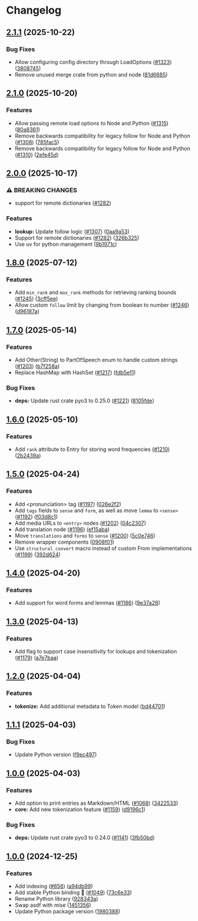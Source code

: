 # Changelog

## [2.1.1](https://github.com/TheOpenDictionary/odict/compare/python/v2.1.0...python/v2.1.1) (2025-10-22)


### Bug Fixes

* Allow configuring config directory through LoadOptions ([#1323](https://github.com/TheOpenDictionary/odict/issues/1323)) ([3808745](https://github.com/TheOpenDictionary/odict/commit/3808745641f75018f71c29fdfcd8eb32ab1406f0))
* Remove unused merge crate from python and node ([81d6685](https://github.com/TheOpenDictionary/odict/commit/81d668530caa068660c76dc5235241335d37ff98))

## [2.1.0](https://github.com/TheOpenDictionary/odict/compare/python/v2.0.0...python/v2.1.0) (2025-10-20)


### Features

* Allow passing remote load options to Node and Python ([#1315](https://github.com/TheOpenDictionary/odict/issues/1315)) ([80a8361](https://github.com/TheOpenDictionary/odict/commit/80a8361e1cff88bffb5bf36cb354ca04ad89a343))
* Remove backwards compatibility for legacy follow for Node and Python ([#1308](https://github.com/TheOpenDictionary/odict/issues/1308)) ([785fac5](https://github.com/TheOpenDictionary/odict/commit/785fac54001df45841fa18d0c6822e36a337b5ec))
* Remove backwards compatibility for legacy follow for Node and Python ([#1310](https://github.com/TheOpenDictionary/odict/issues/1310)) ([2efe45d](https://github.com/TheOpenDictionary/odict/commit/2efe45d44babc1357bd10650360b4edd671513dd))

## [2.0.0](https://github.com/TheOpenDictionary/odict/compare/python/v1.8.0...python/v2.0.0) (2025-10-17)


### ⚠ BREAKING CHANGES

* support for remote dictionaries ([#1282](https://github.com/TheOpenDictionary/odict/issues/1282))

### Features

* **lookup:** Update follow logic ([#1307](https://github.com/TheOpenDictionary/odict/issues/1307)) ([0aa9a53](https://github.com/TheOpenDictionary/odict/commit/0aa9a532def5b1f544f75f2e7ad3540e3f90cf55))
* Support for remote dictionaries ([#1282](https://github.com/TheOpenDictionary/odict/issues/1282)) ([326b325](https://github.com/TheOpenDictionary/odict/commit/326b325efd4a1ea1327ae2e36f55fe6c13663ca1))
* Use uv for python management ([9b1971c](https://github.com/TheOpenDictionary/odict/commit/9b1971c645310103364fb96e1efb3c01a64ba536))

## [1.8.0](https://github.com/TheOpenDictionary/odict/compare/python/v1.7.0...python/v1.8.0) (2025-07-12)


### Features

* Add `min_rank` and `max_rank` methods for retrieving ranking bounds ([#1245](https://github.com/TheOpenDictionary/odict/issues/1245)) ([3cff5ee](https://github.com/TheOpenDictionary/odict/commit/3cff5ee302b5a2281c3ee8fdb75b1ee553760b94))
* Allow custom `follow` limit by changing from boolean to number ([#1246](https://github.com/TheOpenDictionary/odict/issues/1246)) ([d96187a](https://github.com/TheOpenDictionary/odict/commit/d96187a541220f2e934462a31af363f64786d623))

## [1.7.0](https://github.com/TheOpenDictionary/odict/compare/python/v1.6.0...python/v1.7.0) (2025-05-14)


### Features

* Add Other(String) to PartOfSpeech enum to handle custom strings ([#1203](https://github.com/TheOpenDictionary/odict/issues/1203)) ([b7f258a](https://github.com/TheOpenDictionary/odict/commit/b7f258aa35a8bb29ccc6f369ae3316435b5f6c03))
* Replace HashMap with HashSet ([#1217](https://github.com/TheOpenDictionary/odict/issues/1217)) ([fdb5e11](https://github.com/TheOpenDictionary/odict/commit/fdb5e111ea84b179156486eacf4b78d843c12efb))


### Bug Fixes

* **deps:** Update rust crate pyo3 to 0.25.0 ([#1221](https://github.com/TheOpenDictionary/odict/issues/1221)) ([8105fde](https://github.com/TheOpenDictionary/odict/commit/8105fde943c4c4d0fad74c9e00c8cc01d70f199a))

## [1.6.0](https://github.com/TheOpenDictionary/odict/compare/python/v1.5.0...python/v1.6.0) (2025-05-10)


### Features

* Add `rank` attribute to Entry for storing word frequencies ([#1210](https://github.com/TheOpenDictionary/odict/issues/1210)) ([2b2439a](https://github.com/TheOpenDictionary/odict/commit/2b2439a4dcb82d2b2c247174eb22d4a90d2037d5))

## [1.5.0](https://github.com/TheOpenDictionary/odict/compare/python/v1.4.0...python/v1.5.0) (2025-04-24)


### Features

* Add &lt;pronunciation&gt; tag ([#1197](https://github.com/TheOpenDictionary/odict/issues/1197)) ([026e2f2](https://github.com/TheOpenDictionary/odict/commit/026e2f292bf02c182684f8656b9eaa13533f1a72))
* Add `tags` fields to `sense` and `form`, as well as move `lemma` to `<sense>` ([#1192](https://github.com/TheOpenDictionary/odict/issues/1192)) ([f03d8c1](https://github.com/TheOpenDictionary/odict/commit/f03d8c122f96ec20f85ccff639962c9ffa44aee5))
* Add media URLs to `<entry>` nodes ([#1202](https://github.com/TheOpenDictionary/odict/issues/1202)) ([04c2307](https://github.com/TheOpenDictionary/odict/commit/04c2307b005ff57bbe460f7b1034f97c811b580f))
* Add translation node ([#1196](https://github.com/TheOpenDictionary/odict/issues/1196)) ([ef15aba](https://github.com/TheOpenDictionary/odict/commit/ef15abaf0749cf014315fb57ec63c50d2ae59e98))
* Move `translations` and `forms` to `sense` ([#1200](https://github.com/TheOpenDictionary/odict/issues/1200)) ([5c0e746](https://github.com/TheOpenDictionary/odict/commit/5c0e7466df84f5435cc53eba7fcc72813c11d28c))
* Remove wrapper components ([0908f01](https://github.com/TheOpenDictionary/odict/commit/0908f0128c1dd1b0749b756d757d8f3aa50e6c1c))
* Use `structural_convert` macro instead of custom From implementations ([#1199](https://github.com/TheOpenDictionary/odict/issues/1199)) ([392d624](https://github.com/TheOpenDictionary/odict/commit/392d624a4b956f0bc22d0529b4ccb0307807cdfd))

## [1.4.0](https://github.com/TheOpenDictionary/odict/compare/python/v1.3.0...python/v1.4.0) (2025-04-20)


### Features

* Add support for word forms and lemmas ([#1186](https://github.com/TheOpenDictionary/odict/issues/1186)) ([9e37a28](https://github.com/TheOpenDictionary/odict/commit/9e37a2834fda82bfaf558aeab9cc74fbced5a1d4))

## [1.3.0](https://github.com/TheOpenDictionary/odict/compare/python/v1.2.0...python/v1.3.0) (2025-04-13)


### Features

* Add flag to support case insensitivity for lookups and tokenization ([#1179](https://github.com/TheOpenDictionary/odict/issues/1179)) ([a7e7baa](https://github.com/TheOpenDictionary/odict/commit/a7e7baac0f8d02e565a2d01acdc59c9bd1bc3242))

## [1.2.0](https://github.com/TheOpenDictionary/odict/compare/python/v1.1.1...python/v1.2.0) (2025-04-04)


### Features

* **tokenize:** Add additional metadata to Token model ([bd44701](https://github.com/TheOpenDictionary/odict/commit/bd44701bb3ef59fafac31a2b6582c729fd881f1e))

## [1.1.1](https://github.com/TheOpenDictionary/odict/compare/python/v1.1.0...python/v1.1.1) (2025-04-03)


### Bug Fixes

* Update Python version ([f9ec497](https://github.com/TheOpenDictionary/odict/commit/f9ec4972f3906185863dd9cdac5d02306292c483))

## [1.0.0](https://github.com/TheOpenDictionary/odict/compare/python-v1.0.0...python/v1.0.0) (2025-04-03)


### Features

* Add option to print entries as Markdown/HTML ([#1068](https://github.com/TheOpenDictionary/odict/issues/1068)) ([3422533](https://github.com/TheOpenDictionary/odict/commit/3422533514264dbe80e6ff4c6ac4e3c12f289ee8))
* **core:** Add new tokenization feature ([#1159](https://github.com/TheOpenDictionary/odict/issues/1159)) ([d9196c1](https://github.com/TheOpenDictionary/odict/commit/d9196c1aae4c275d3c326d5803f7baf65f7b5a89))


### Bug Fixes

* **deps:** Update rust crate pyo3 to 0.24.0 ([#1141](https://github.com/TheOpenDictionary/odict/issues/1141)) ([3fb50bd](https://github.com/TheOpenDictionary/odict/commit/3fb50bd371fae1163e2f0acdb2c68e4692555d94))

## [1.0.0](https://github.com/TheOpenDictionary/odict/compare/python-v1.0.0...python-v1.0.0) (2024-12-25)


### Features

* Add indexing ([#656](https://github.com/TheOpenDictionary/odict/issues/656)) ([a94db99](https://github.com/TheOpenDictionary/odict/commit/a94db9953c34df96bedff5c3ebde989a64d27ace))
* Add stable Python binding 🎉 ([#1049](https://github.com/TheOpenDictionary/odict/issues/1049)) ([73c6e33](https://github.com/TheOpenDictionary/odict/commit/73c6e339b8614c6eb048de4ee7586dd5aa98803e))
* Rename Python library ([928343a](https://github.com/TheOpenDictionary/odict/commit/928343a7df53d64aa25d7e262f21f4aa0f09cc5e))
* Swap asdf with mise ([1451356](https://github.com/TheOpenDictionary/odict/commit/145135680138d5438e98d1f1d61a9b82edba9c7c))
* Update Python package version ([1980388](https://github.com/TheOpenDictionary/odict/commit/19803884381c9f8e6483e35d73f93351529950e1))
